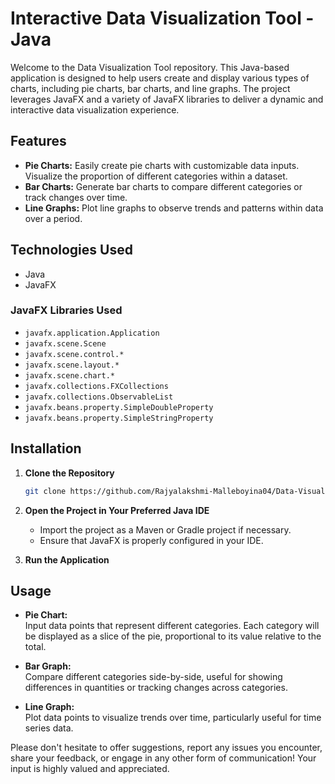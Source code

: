 # Interactive Data Visualization Tool - Java

Welcome to the Data Visualization Tool repository. This Java-based application is designed to help users create and display various types of charts, including pie charts, bar charts, and line graphs. The project leverages JavaFX and a variety of JavaFX libraries to deliver a dynamic and interactive data visualization experience.

## Features 

- **Pie Charts:** Easily create pie charts with customizable data inputs. Visualize the proportion of different categories within a dataset.
- **Bar Charts:** Generate bar charts to compare different categories or track changes over time.
- **Line Graphs:** Plot line graphs to observe trends and patterns within data over a period.

## Technologies Used

- Java
- JavaFX

### JavaFX Libraries Used

- `javafx.application.Application`
- `javafx.scene.Scene`
- `javafx.scene.control.*`
- `javafx.scene.layout.*`
- `javafx.scene.chart.*`
- `javafx.collections.FXCollections`
- `javafx.collections.ObservableList`
- `javafx.beans.property.SimpleDoubleProperty`
- `javafx.beans.property.SimpleStringProperty`

## Installation 

1. **Clone the Repository**

   ```bash
   git clone https://github.com/Rajyalakshmi-Malleboyina04/Data-Visualization-Application.git
   ```
   
2. **Open the Project in Your Preferred Java IDE**

   - Import the project as a Maven or Gradle project if necessary.
   - Ensure that JavaFX is properly configured in your IDE.

3. **Run the Application**

## Usage 

- **Pie Chart:**  
  Input data points that represent different categories. Each category will be displayed as a slice of the pie, proportional to its value relative to the total.
  
- **Bar Graph:**  
  Compare different categories side-by-side, useful for showing differences in quantities or tracking changes across categories.

- **Line Graph:**  
  Plot data points to visualize trends over time, particularly useful for time series data.

Please don't hesitate to offer suggestions, report any issues you encounter, share your feedback, or engage in any other form of communication! Your input is highly valued and appreciated.
